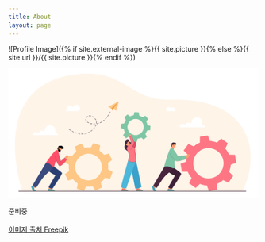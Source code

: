 ```yaml
---
title: About
layout: page
---
```

![Profile Image]({% if site.external-image %}{{ site.picture }}{% else %}{{ site.url }}/{{ site.picture }}{% endif %})


![ready](/assets/images/profiles/ready.jpg)

준비중 
<br/>
<br/>
<a href="https://kr.freepik.com/free-vector/teamwork-of-tiny-people-with-gears-and-cogwheels-team-of-partners-working-on-upgrade-repair-improving-skills-and-client-service-flat-vector-illustration-business-organization-cooperation-concept_21683340.htm#query=%EC%A4%80%EB%B9%84%EC%A4%91&position=2&from_view=keyword&track=sph">이미지 출처 Freepik </a> 
<!-- <p>즐겁게 개발하는 개발자</p>

<!-- <p></p>

<h2>Skills</h2>

<h3>Back-End</h3>
<ul class="skill-list">
	<li>Java</li>
	<li>Spring Framework</li>
	<li>Spring Cloud</li>
	<li>Spring Security</li>
	<li>Spring Data JPA</li>
	<li>QueryDSL</li>
</ul>

<h3>Database</h3>
<ul class="skill-list">
	<li>MySQL</li>
	<li>PostgreSQL</li>
</ul>

<h3>etc</h3>
<ul class="skill-list">
	<li>Ubuntu</li>
	<li>CentOS</li>
	<li>Git / Github</li>
</ul>

<h2>Projects</h2> --> 
<!-- 
<ul>
	<li><a href="https://github.com/">Lorem Lorem</a></li>
	<li><a href="https://github.com/">Ipsum Dolor</a></li>
	<li><a href="https://github.com/">Dolor Lorem</a></li>
</ul> -->
